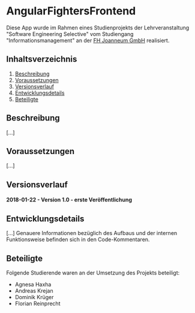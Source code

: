 # AngularFightersFrontend

Diese App wurde im Rahmen eines Studienprojekts der Lehrveranstaltung "Software Engineering Selective" vom Studiengang "Informationsmanagement" an der [FH Joanneum GmbH](http://fh-joanneum.at/) realisiert.

## Inhaltsverzeichnis
1. [Beschreibung](#beschreibung)
2. [Voraussetzungen](#voraussetzungen)
3. [Versionsverlauf](#versionsverlauf)
4. [Entwicklungsdetails](#entwicklungsdetails)
5. [Beteiligte](#beteiligte)

## Beschreibung
[...]


## Voraussetzungen
[...]

## Versionsverlauf
#### 2018-01-22 - Version 1.0 - erste Veröffentlichung

## Entwicklungsdetails
[...]
Genauere Informationen bezüglich des Aufbaus und der internen Funktionsweise befinden sich in den Code-Kommentaren.

## Beteiligte
Folgende Studierende waren an der Umsetzung des Projekts beteiligt:
* Agnesa Haxha
* Andreas Krejan
* Dominik Krüger
* Florian Reinprecht
